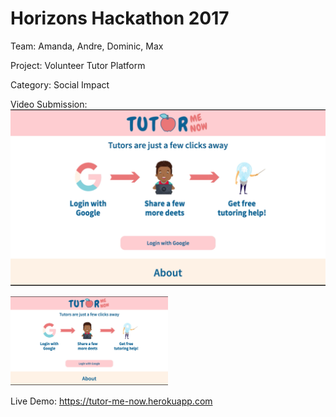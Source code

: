 # Horizons Hackathon 2017
Team: Amanda, Andre, Dominic, Max

Project: Volunteer Tutor Platform

Category: Social Impact

Video Submission:
[![Checkout our site!](https://github.com/ajoann/Horizons-Hackathon/blob/master/public/img/screenshot.png)](https://cl.ly/0z1p1b3X1h1Y)

<a href="https://cl.ly/0z1p1b3X1h1Y"> <img src="https://github.com/ajoann/Horizons-Hackathon/blob/master/public/img/screenshot.png" alt="Checkout our site!" width="50%"> </a>

Live Demo: https://tutor-me-now.herokuapp.com
